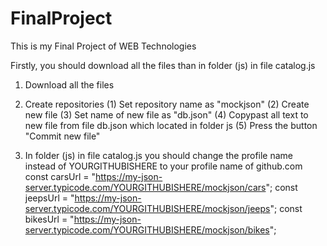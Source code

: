 # FinalProject
This is my Final Project of WEB Technologies


Firstly, you should download all the files than in folder (js) in file catalog.js 

1. Download all the files

2. Create repositories
      (1) Set repository name as "mockjson"
      (2) Create new file
      (3) Set name of new file as "db.json"
      (4) Copypast all text to new file from file db.json which located in folder js
      (5) Press the button "Commit new file"
      
3. In folder (js) in file catalog.js you should change the profile name instead of YOURGITHUBISHERE to your profile name of github.com
const carsUrl =
 "https://my-json-server.typicode.com/YOURGITHUBISHERE/mockjson/cars";
const jeepsUrl =
 "https://my-json-server.typicode.com/YOURGITHUBISHERE/mockjson/jeeps";
const bikesUrl =
 "https://my-json-server.typicode.com/YOURGITHUBISHERE/mockjson/bikes";
